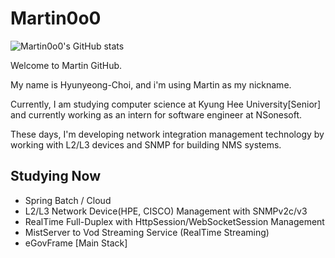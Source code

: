 # Martin0o0

![Martin0o0's GitHub stats](https://github-readme-stats.vercel.app/api?username=Martin0o0&show_icons=true&theme=highcontrast)

Welcome to Martin GitHub.

My name is Hyunyeong-Choi, and i'm using Martin as my nickname.

Currently, I am studying computer science at Kyung Hee University[Senior] and currently working as an intern for software engineer at NSonesoft. 

These days, I'm developing network integration management technology by working with L2/L3 devices and SNMP for building NMS systems.

## Studying Now
 - Spring Batch / Cloud 
 - L2/L3 Network Device(HPE, CISCO) Management with SNMPv2c/v3
 - RealTime Full-Duplex with HttpSession/WebSocketSession Management
 - MistServer to Vod Streaming Service (RealTime Streaming)
 - eGovFrame [Main Stack]
